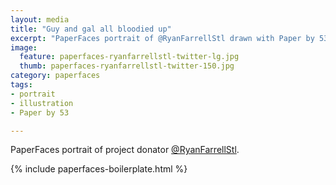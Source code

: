 ```yaml
---
layout: media
title: "Guy and gal all bloodied up"
excerpt: "PaperFaces portrait of @RyanFarrellStl drawn with Paper by 53 on an iPad."
image: 
  feature: paperfaces-ryanfarrellstl-twitter-lg.jpg
  thumb: paperfaces-ryanfarrellstl-twitter-150.jpg
category: paperfaces
tags: 
- portrait
- illustration
- Paper by 53

---
```


PaperFaces portrait of project donator [@RyanFarrellStl](http://twitter.com/RyanFarrellStl).

{% include paperfaces-boilerplate.html %}